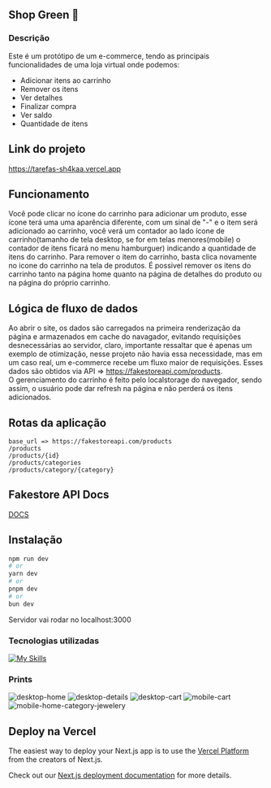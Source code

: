 ## Shop Green 🛒
### Descrição
Este é um protótipo de um e-commerce, tendo as principais funcionalidades de uma loja virtual onde podemos:  
- Adicionar itens ao carrinho
- Remover os itens
- Ver detalhes
- Finalizar compra
- Ver saldo
- Quantidade de itens

## Link do projeto
https://tarefas-sh4kaa.vercel.app
## Funcionamento
Você pode clicar no ícone do carrinho para adicionar um produto, esse ícone terá uma uma aparência diferente, com um sinal de "-" e o item será adicionado ao carrinho, você verá um contador ao lado ícone de carrinho(tamanho de tela desktop, se for em telas menores(mobile) o contador de itens ficará no menu hamburguer) indicando a quantidade de itens do carrinho. Para remover o item do carrinho, basta clica novamente no icone do carrinho na tela de produtos. 
É possivel remover os itens do carrinho tanto na página home quanto na página de detalhes do produto ou na página do próprio carrinho.

## Lógica de fluxo de dados
Ao abrir o site, os dados são carregados na primeira renderização da página e armazenados em cache do navagador, evitando requisições desnecessárias ao servidor, claro, importante ressaltar que é apenas um exemplo de otimização, nesse projeto não havia essa necessidade, mas em um caso real, um e-commerce recebe um fluxo maior de requisições. Esses dados são obtidos via API => https://fakestoreapi.com/products.  
O gerenciamento do carrinho é feito pelo localstorage do navegador, sendo assim, o usuário pode dar refresh na página e não perderá os itens adicionados.

## Rotas da aplicação
```
base_url => https://fakestoreapi.com/products  
/products  
/products/{id}  
/products/categories  
/products/category/{category}
```
## Fakestore API Docs
[DOCS](https://fakestoreapi.com/docs)

## Instalação

```bash
npm run dev
# or
yarn dev
# or
pnpm dev
# or
bun dev
```
Servidor vai rodar no localhost:3000  

### Tecnologias utilizadas
[![My Skills](https://skillicons.dev/icons?i=react,next,tailwindcss,ts&theme=light)](https://skillicons.dev)  

### Prints
![desktop-home](readme-images/image-1.png)
![desktop-details](readme-images/image-2.png)
![desktop-cart](readme-images/image-3.png)
![mobile-cart](readme-images/image-4.png) ![mobile-home-category-jewelery](readme-images/image-5.png)



## Deploy na Vercel

The easiest way to deploy your Next.js app is to use the [Vercel Platform](https://vercel.com/new?utm_medium=default-template&filter=next.js&utm_source=create-next-app&utm_campaign=create-next-app-readme) from the creators of Next.js.

Check out our [Next.js deployment documentation](https://nextjs.org/docs/deployment) for more details.
